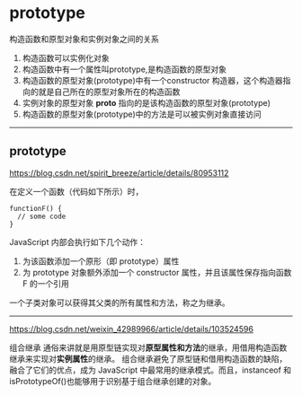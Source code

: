 # prototype

构造函数和原型对象和实例对象之间的关系
1. 构造函数可以实例化对象
2. 构造函数中有一个属性叫prototype,是构造函数的原型对象
3. 构造函数的原型对象(prototype)中有一个constructor 构造器，这个构造器指向的就是自己所在的原型对象所在的构造函数
4. 实例对象的原型对象 __proto__ 指向的是该构造函数的原型对象(prototype)
5. 构造函数的原型对象(prototype)中的方法是可以被实例对象直接访问

---

## prototype

https://blog.csdn.net/spirit_breeze/article/details/80953112

在定义一个函数（代码如下所示）时，

```
functionF() {
  // some code
}
```
JavaScript 内部会执行如下几个动作：
1. 为该函数添加一个原形（即 prototype）属性
2. 为 prototype 对象额外添加一个 constructor 属性，并且该属性保存指向函数F 的一个引用

一个子类对象可以获得其父类的所有属性和方法，称之为继承。

---

https://blog.csdn.net/weixin_42989966/article/details/103524596

组合继承
通俗来讲就是用原型链实现对**原型属性和方法**的继承，用借用构造函数继承来实现对**实例属性**的继承。
组合继承避免了原型链和借用构造函数的缺陷，融合了它们的优点，成为 JavaScript 中最常用的继承模式。而且，instanceof 和 isPrototypeOf()也能够用于识别基于组合继承创建的对象。